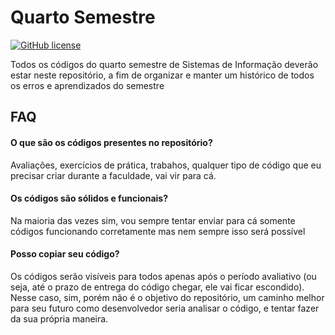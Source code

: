 # Quarto Semestre   

[![GitHub license](https://img.shields.io/github/license/RyanForward/Semestre4?style=plastic)](https://github.com/RyanForward/Semestre4/blob/main/LICENSE) 

Todos os códigos do quarto semestre de Sistemas de Informação deverão estar neste repositório, a fim de organizar e manter um histórico de todos os erros e aprendizados do semestre




## FAQ

#### O que são os códigos presentes no repositório?
Avaliações, exercícios de prática, trabahos, qualquer tipo de código que eu precisar criar durante a faculdade, vai vir para cá.

#### Os códigos são sólidos e funcionais?

Na maioria das vezes sim, vou sempre tentar enviar para cá somente códigos funcionando corretamente mas nem sempre isso será possível

#### Posso copiar seu código?

Os códigos serão visíveis para todos apenas após o período avaliativo (ou seja, até o prazo de entrega do código chegar, ele vai ficar escondido). Nesse caso, sim, porém não é o objetivo do repositório, um caminho melhor para seu futuro como desenvolvedor seria analisar o código, e tentar fazer da sua própria maneira.


